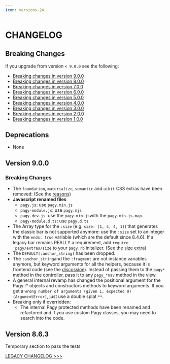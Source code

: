 ```yaml
---
icon: versions-24
---
```


# CHANGELOG

## Breaking Changes

If you upgrade from version `< 9.0.0` see the following:

- [Breaking changes in version 9.0.0](#version-900)
- [Breaking changes in version 8.0.0](CHANGELOG_LEGACY.md#version-800)
- [Breaking changes in version 7.0.0](CHANGELOG_LEGACY.md#version-700)
- [Breaking changes in version 6.0.0](CHANGELOG_LEGACY.md#version-600)
- [Breaking changes in version 5.0.0](CHANGELOG_LEGACY.md#version-500)
- [Breaking changes in version 4.0.0](CHANGELOG_LEGACY.md#version-400)
- [Breaking changes in version 3.0.0](CHANGELOG_LEGACY.md#version-300)
- [Breaking changes in version 2.0.0](CHANGELOG_LEGACY.md#version-200)
- [Breaking changes in version 1.0.0](CHANGELOG_LEGACY.md#version-100)

## Deprecations

- None

## Version 9.0.0

### Breaking Changes

- The `foundation`, `materialize`, `semantic` and `uikit` CSS extras have been removed:
  (See the [reasons](https://github.com/ddnexus/pagy/discussions/672#discussioncomment-9212328))
- **Javascript renamed files**
  - `pagy.js`: use `pagy.min.js`
  - `pagy-module.js`: use `pagy.mjs`
  - `pagy-dev.js`: use the `pagy.min.js`with the `pagy.min.js.map`
  - `pagy-module.d.ts`: use `pagy.d.ts`
- The Array type for the `:size` (e.g. `size: [1, 4, 4, 1]`) that generates the classic bar is not supported anymore: use the 
  `:size` set to an integer with the `ends: true` variable (which are the default since 8.4.6). If a legacy bar remains REALLY 
  a requirement, add `require 'pagy/extras/size` to your `pagy.rb` initalizer. (See the [size extra](https://ddnexus.github.io/pagy/docs/extras/size))
- The `DEFAULT[:anchor_string]` has been dropped.
- The `:anchor_string`and the `:fragment` are not instance variables anymore, but keyword arguments for all the helpers, because it is
  frontend code (see the [discussion](https://github.com/ddnexus/pagy/discussions/719)). Instead of passing them to the `pagy*`
  method in the controller, pass it to any `pagy_*nav` method in the view.
- A general internal revamp has changed the positional argument for the Pagy::* objects and constructors methods to keyword arguments. If you get a `wrong number of arguments (given 1, expected 0) (ArgumentError)`, just use a double splat `**`.
- Breaking only if overridden: 
  - The internal Pagy protected methods have been renamed and refactored and if you use custom Pagy classes, you may need to search into the code.
  
## Version 8.6.3

Temporary section to pass the tests

[LEGACY CHANGELOG >>>](CHANGELOG_LEGACY.md)
